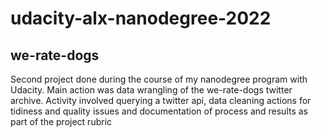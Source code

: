 # udacity-alx-nanodegree-2022
## we-rate-dogs
Second project done during the course of my nanodegree program with Udacity.
Main action was data wrangling of the we-rate-dogs twitter archive.
Activity involved querying a twitter api, data cleaning actions for tidiness and quality issues and documentation of process and results as part of the project rubric
